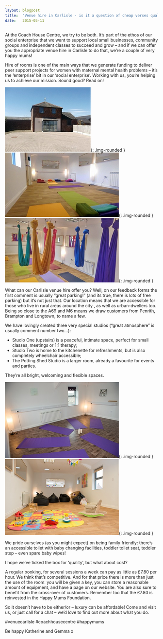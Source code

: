 ```yaml
---
layout: blogpost
title:  "Venue hire in Carlisle - is it a question of cheap verses quality?"
date:   2015-05-11
---
```

At the Coach House Centre, we try to be both. It’s part of the ethos of our social enterprise that we want to support local small businesses, community groups and independent classes to succeed and grow – and if we can offer you the appropriate venue hire in Carlisle to do that, we’re a couple of very happy mums!
 
Hire of rooms is one of the main ways that we generate funding to deliver peer support projects for women with maternal mental health problems – it’s the ‘enterprise’ bit in our ‘social enterprise’. Working with us, you’re helping us to achieve our mission. Sound good? Read on!
 
![Coach house](/img/coachhouse1.jpg){: .img-rounded }
![Coach house](/img/coachhouse2.jpg){: .img-rounded }
![Coach house](/img/coachhouse3.jpg){: .img-rounded }

What can our Carlisle venue hire offer you? Well, on our feedback forms the first comment is usually “great parking!” (and its true, there is lots of free parking) but it’s not just that. Our location means that we are accessible for those who live in rural areas around the city , as well as urban-dwellers too. Being so close to the A69 and M6 means we draw customers from Penrith, Brampton and Longtown, to name a few.
 
We have lovingly created three very special studios (“great atmosphere” is usually comment number two…):

- Studio One (upstairs) is a peaceful, intimate space, perfect for small classes, meetings or 1:1 therapy;
- Studio Two is home to the kitchenette for refreshments, but is also completely wheelchair accessible;
- The Potting Shed Studio is a larger room, already a favourite for events and parties.
 
They’re all bright, welcoming and flexible spaces. 
 
![Coach house](/img/coachhouse4.jpg){: .img-rounded }
![Coach house](/img/coachhouse5.jpg){: .img-rounded }

We pride ourselves (as you might expect) on being family friendly: there’s an accessible toilet with baby changing facilities, toddler toilet seat, toddler step – even spare baby wipes!
 
I hope we’ve ticked the box for ‘quality’, but what about cost?
 
A regular booking, for several sessions a week can pay as little as £7.80 per hour. We think that’s competitive. And for that price there is more than just the use of the room: you will be given a key, you can store a reasonable amount of equipment, and have a page on our website. You are also sure to benefit from the cross-over of customers. Remember too that the £7.80 is reinvested in the Happy Mums Foundation.
 
So it doesn’t have to be either/or – luxury can be affordable!
Come and visit us, or just call for a chat – we’d love to find out more about what you do.
 
 #venuecarlisle #coachhousecentre #happymums

Be happy
Katherine and Gemma x

